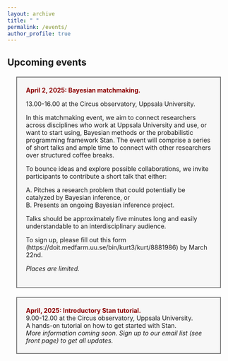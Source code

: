 ```yaml
---
layout: archive
title: " "
permalink: /events/
author_profile: true
---
```


## Upcoming events


<div style="background-color: #f7f7f7; border: 2px solid gray; padding: 20px; margin: 20px;">
  <strong style="color: darkred;">April 2, 2025: Bayesian matchmaking.</strong><br>
 <p> 13.00-16.00 at the Circus observatory, Uppsala University. </p>
  
<p>
In this matchmaking event, we aim to connect researchers across disciplines who work at Uppsala University and use, or want to start using, Bayesian methods or the probabilistic programming framework Stan.  
The event will comprise a series of short talks and ample time to connect with other researchers over structured coffee breaks. 
</p>

<p>
To bounce ideas and explore possible collaborations, we invite participants to contribute a short talk that either:  <br>

A. Pitches a research problem that could potentially be catalyzed by Bayesian inference, or  <br>
B.  Presents an ongoing Bayesian inference project. <br>
</p>

<p>
Talks should be approximately five minutes long and easily understandable to an interdisciplinary audience.
</p>

<p>
To sign up, please fill out this form (https://doit.medfarm.uu.se/bin/kurt3/kurt/8881986) by March 22nd. 
  
<i>Places are limited.</i>
</p>
 
</div>

<div style="background-color: #f7f7f7; border: 2px solid gray; padding: 20px; margin: 20px;">
  <strong style="color: darkred;">April, 2025: Introductory Stan tutorial.</strong><br>
  9.00-12.00 at the Circus observatory, Uppsala University. <br>
  A hands-on tutorial on how to get started with Stan.   <br>
  <i>More information coming soon. Sign up to our email list (see front page) to get all updates.</i><br>
</div>

